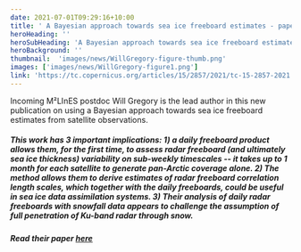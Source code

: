 ```yaml
---
date: 2021-07-01T09:29:16+10:00
title: ' A Bayesian approach towards sea ice freeboard estimates - paper by Will Gregory'
heroHeading: ''
heroSubHeading: 'A Bayesian approach towards sea ice freeboard estimates - paper by Will Gregory'
heroBackground: ''
thumbnail:  'images/news/WillGregory-figure-thumb.png'
images: ['images/news/WillGregory-figure1.png']
link: 'https://tc.copernicus.org/articles/15/2857/2021/tc-15-2857-2021.html' 
---
```


Incoming M²LInES postdoc Will Gregory is the lead author in this new publication on using a Bayesian approach towards sea ice freeboard estimates from satellite observations. 

##### This work has 3 important implications: 1) a daily freeboard product allows them, for the first time, to assess radar freeboard (and ultimately sea ice thickness) variability on sub-weekly timescales -- it takes up to 1 month for each satellite to generate pan-Arctic coverage alone. 2) The method allows them to derive estimates of radar freeboard correlation length scales, which together with the daily freeboards, could be useful in sea ice data assimilation systems. 3) Their analysis of daily radar freeboards with snowfall data appears to challenge the assumption of full penetration of Ku-band radar through snow. 


##### Read their paper [here](https://tc.copernicus.org/articles/15/2857/2021/tc-15-2857-2021.html)
